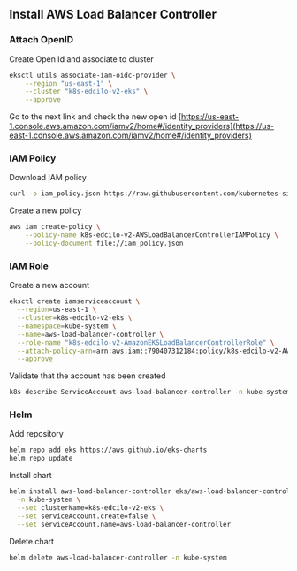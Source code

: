 ## Install AWS Load Balancer Controller

### Attach OpenID

Create Open Id and associate to cluster
```bash
eksctl utils associate-iam-oidc-provider \
    --region "us-east-1" \
    --cluster "k8s-edcilo-v2-eks" \
    --approve
```
Go to the next link and check the new open id
[https://us-east-1.console.aws.amazon.com/iamv2/home#/identity_providers](https://us-east-1.console.aws.amazon.com/iamv2/home#/identity_providers)

### IAM Policy

Download IAM policy
```bash
curl -o iam_policy.json https://raw.githubusercontent.com/kubernetes-sigs/aws-load-balancer-controller/v2.4.3/docs/install/iam_policy.json
```

Create a new policy
```bash
aws iam create-policy \
    --policy-name k8s-edcilo-v2-AWSLoadBalancerControllerIAMPolicy \
    --policy-document file://iam_policy.json
```

### IAM Role

Create a new account
```bash
eksctl create iamserviceaccount \
  --region=us-east-1 \
  --cluster=k8s-edcilo-v2-eks \
  --namespace=kube-system \
  --name=aws-load-balancer-controller \
  --role-name "k8s-edcilo-v2-AmazonEKSLoadBalancerControllerRole" \
  --attach-policy-arn=arn:aws:iam::790407312184:policy/k8s-edcilo-v2-AWSLoadBalancerControllerIAMPolicy \
  --approve
```

Validate that the account has been created
```bash
k8s describe ServiceAccount aws-load-balancer-controller -n kube-system
```

### Helm

Add repository
```bash 
helm repo add eks https://aws.github.io/eks-charts
helm repo update
```

Install chart
```bash 
helm install aws-load-balancer-controller eks/aws-load-balancer-controller \
  -n kube-system \
  --set clusterName=k8s-edcilo-v2-eks \
  --set serviceAccount.create=false \
  --set serviceAccount.name=aws-load-balancer-controller
```

Delete chart
```bash
helm delete aws-load-balancer-controller -n kube-system
```
